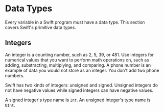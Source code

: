 # Data Types

Every variable in a Swift program must have a data type. This section covers Swift's primitive data types.

## Integers

An integer is a counting number, such as 2, 5, 39, or 481. Use integers for numerical values that you want to perform math operations on, such as adding, substracting, multiplying, and comparing. A phone number is an example of data you would not store as an integer. You don't add two phone numbers.

Swift has two kinds of integers: unsigned and signed. Unsigned integers do not have negative values while signed integers can have negative values.

A signed integer's type name is `Int`. An unsigned integer's type name is `UInt`.


